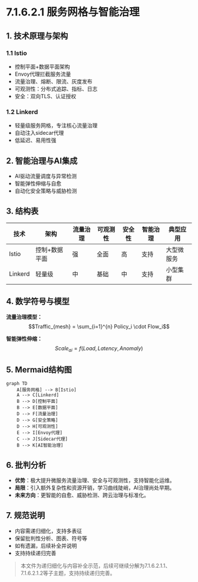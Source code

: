 # 7.1.6.2.1 服务网格与智能治理

## 1. 技术原理与架构

### 1.1 Istio

- 控制平面+数据平面架构
- Envoy代理拦截服务流量
- 流量治理、熔断、限流、灰度发布
- 可观测性：分布式追踪、指标、日志
- 安全：双向TLS、认证授权

### 1.2 Linkerd

- 轻量级服务网格，专注核心流量治理
- 自动注入sidecar代理
- 低延迟、易用性强

## 2. 智能治理与AI集成

- AI驱动流量调度与异常检测
- 智能弹性伸缩与自愈
- 自动化安全策略与威胁检测

## 3. 结构表

| 技术   | 架构         | 流量治理 | 可观测性 | 安全性 | 智能治理 | 典型应用 |
|--------|--------------|----------|----------|--------|----------|----------|
| Istio  | 控制+数据平面| 强       | 全面     | 高     | 支持     | 大型微服务|
| Linkerd| 轻量级       | 中       | 基础     | 中     | 支持     | 小型集群 |

## 4. 数学符号与模型

**流量治理模型：**
$$Traffic_{mesh} = \sum_{i=1}^{n} Policy_i \cdot Flow_i$$

**智能弹性伸缩：**
$$Scale_{ai} = f(Load, Latency, Anomaly)$$

## 5. Mermaid结构图

```mermaid
graph TD
    A[服务网格] --> B[Istio]
    A --> C[Linkerd]
    B --> D[控制平面]
    B --> E[数据平面]
    D --> F[流量治理]
    D --> G[安全策略]
    D --> H[可观测性]
    E --> I[Envoy代理]
    C --> J[Sidecar代理]
    B --> K[AI智能治理]
```

## 6. 批判分析

- **优势**：极大提升微服务流量治理、安全与可观测性，支持智能化运维。
- **局限**：引入额外复杂性和资源开销，学习曲线陡峭，AI治理尚处早期。
- **未来方向**：更智能的自愈、威胁检测、跨云治理与标准化。

## 7. 规范说明

- 内容需递归细化，支持多表征
- 保留批判性分析、图表、符号等
- 如有遗漏，后续补全并说明
- 支持持续递归完善

> 本文件为递归细化与内容补全示范，后续可继续分解为7.1.6.2.1.1、7.1.6.2.1.2等子主题，支持持续递归完善。
